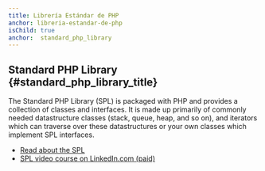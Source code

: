 ```yaml
---
title: Librería Estándar de PHP
anchor: libreria-estandar-de-php
isChild: true
anchor:  standard_php_library
---
```


## Standard PHP Library {#standard_php_library_title}

The Standard PHP Library (SPL) is packaged with PHP and provides a collection of classes and interfaces. It is made up
primarily of commonly needed datastructure classes (stack, queue, heap, and so on), and iterators which can traverse
over these datastructures or your own classes which implement SPL interfaces.

* [Read about the SPL][spl]
* [SPL video course on LinkedIn.com (paid)][linkedin]


[spl]: https://www.php.net/book.spl
[linkedin]: https://www.linkedin.com/learning/learning-the-standard-php-library?trk=lynda_redirect_learning
